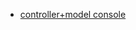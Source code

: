 
* [controller+model console](https://github.com/laravel/framework/tree/5.7/src/Illuminate/Routing/Console/stubs)
